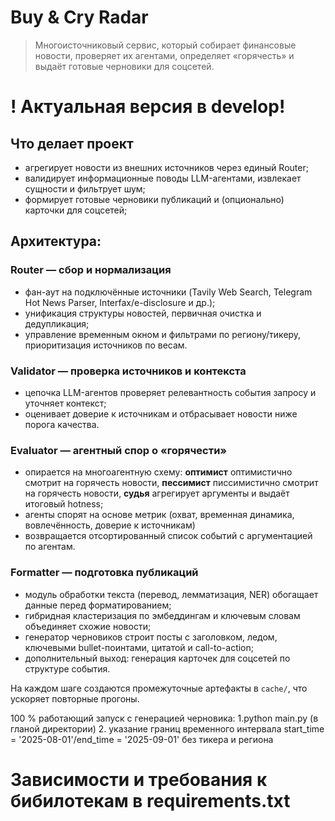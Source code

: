 # Buy & Cry Radar

> Многоисточниковый сервис, который собирает финансовые новости, проверяет их агентами, определяет «горячесть» и выдаёт готовые черновики для соцсетей.
# ! Актуальная версия в develop! 
## Что делает проект
- агрегирует новости из внешних источников через единый Router;
- валидирует информационные поводы LLM-агентами, извлекает сущности и фильтрует шум;
- формирует готовые черновики публикаций и (опционально) карточки для соцсетей;

## Архитектура:

### Router — сбор и нормализация
- фан-аут на подключённые источники (Tavily Web Search, Telegram Hot News Parser, Interfax/e-disclosure и др.);
- унификация структуры новостей, первичная очистка и дедупликация;
- управление временным окном и фильтрами по региону/тикеру, приоритизация источников по весам.

### Validator — проверка источников и контекста
- цепочка LLM-агентов проверяет релевантность события запросу и уточняет контекст;
- оценивает доверие к источникам и отбрасывает новости ниже порога качества.

### Evaluator — агентный спор о «горячести»
- опирается на многоагентную схему: **оптимист** оптимистично смотрит на горячесть новости, **пессимист** писсимистично смотрит на горячесть новости, **судья** агрегирует аргументы и выдаёт итоговый hotness;
- агенты спорят на основе метрик (охват, временная динамика, вовлечённость, доверие к источникам) 
- возвращается отсортированный список событий с аргументацией по агентам.

### Formatter — подготовка публикаций
- модуль обработки текста (перевод, лемматизация, NER) обогащает данные перед форматированием;
- гибридная кластеризация по эмбеддингам и ключевым словам объединяет схожие новости;
- генератор черновиков строит посты с заголовком, ледом, ключевыми bullet-поинтами, цитатой и call-to-action;
- дополнительный выход: генерация карточек для соцсетей по структуре события.


На каждом шаге создаются промежуточные артефакты в `cache/`, что ускоряет повторные прогоны.

100 % работающий запуск c генерацией черновика:
1.python main.py (в гланой директории)
2. указание границ временного интервала start_time = '2025-08-01'/end_time = '2025-09-01' без тикера и региона

# Зависимости и требования к бибилотекам в requirements.txt
